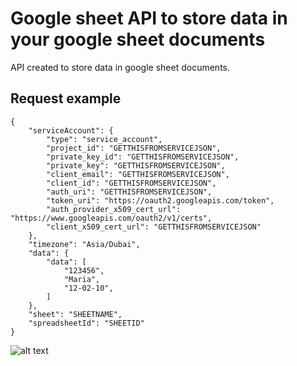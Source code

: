 # Google sheet API to store data in your google sheet documents
API created to store data in google sheet documents.

## Request example

```
{
    "serviceAccount": {
        "type": "service_account",
        "project_id": "GETTHISFROMSERVICEJSON",
        "private_key_id": "GETTHISFROMSERVICEJSON",
        "private_key": "GETTHISFROMSERVICEJSON",
        "client_email": "GETTHISFROMSERVICEJSON",
        "client_id": "GETTHISFROMSERVICEJSON",
        "auth_uri": "GETTHISFROMSERVICEJSON",
        "token_uri": "https://oauth2.googleapis.com/token",
        "auth_provider_x509_cert_url": "https://www.googleapis.com/oauth2/v1/certs",
        "client_x509_cert_url": "GETTHISFROMSERVICEJSON"
    },
    "timezone": "Asia/Dubai",
    "data": {
        "data": [
            "123456",
            "Maria",
            "12-02-10",
        ]
    },
    "sheet": "SHEETNAME",
    "spreadsheetId": "SHEETID"
}
```

![alt text](https://res.cloudinary.com/dtk5ti5tj/image/upload/v1677608828/gsint_sovbud.png)
